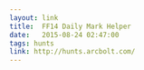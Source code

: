 ```yaml
---
layout: link
title:  FF14 Daily Mark Helper
date:   2015-08-24 02:47:00
tags: hunts
link: http://hunts.arcbolt.com/
---
```

